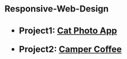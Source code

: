 <h1>Responsive-Web-Design<h1>
<ul>
  <li>
    <p>Project1: <a href="https://im-usb.github.io/Responsive-Web-Design/cat-photo-app/"> Cat Photo App</a></p>
  </li>
  <li>
    <p>Project2: <a href="https://im-usb.github.io/Responsive-Web-Design/camper-coffee/"> Camper Coffee</a></p>
  </li>
</ul>
